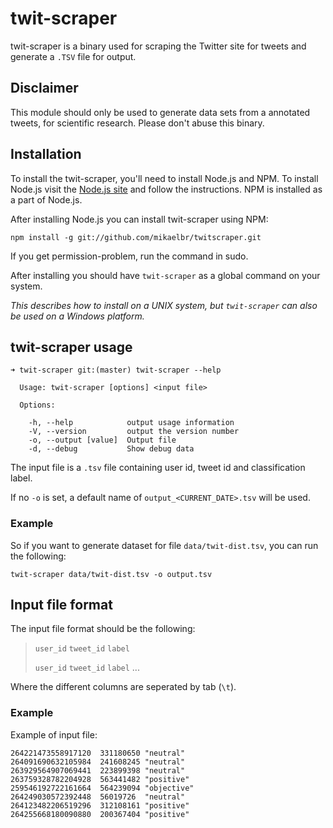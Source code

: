 twit-scraper
====

twit-scraper is a binary used for scraping the Twitter site for tweets and generate a ```.TSV``` file for output. 

## Disclaimer
This module should only be used to generate data sets from a annotated tweets, for scientific research. Please don't abuse this binary.

## Installation

To install the twit-scraper, you'll need to install Node.js and NPM. To install Node.js visit the [Node.js site](http://nodejs.org) and follow the instructions. NPM is installed as a part of Node.js.

After installing Node.js you can install twit-scraper using NPM:

```
npm install -g git://github.com/mikaelbr/twitscraper.git
```

If you get permission-problem, run the command in sudo. 

After installing you should have ```twit-scraper``` as a global command on your system.

_This describes how to install on a UNIX system, but ```twit-scraper``` can also be used on a Windows platform._

## twit-scraper usage

```
➜ twit-scraper git:(master) twit-scraper --help

  Usage: twit-scraper [options] <input file>

  Options:

    -h, --help            output usage information
    -V, --version         output the version number
    -o, --output [value]  Output file
    -d, --debug           Show debug data
```

The input file is a ```.tsv``` file containing user id, tweet id and classification label. 

If no ```-o``` is set, a default name of ```output_<CURRENT_DATE>.tsv``` will be used.

### Example

So if you want to generate dataset for file ```data/twit-dist.tsv```, you can run the following: 

```
twit-scraper data/twit-dist.tsv -o output.tsv
```

## Input file format

The input file format should be the following:

> ```user_id``` ```tweet_id```  ```label```
>
> ```user_id``` ```tweet_id```  ```label```
...

Where the different columns are seperated by tab (```\t```).

### Example 
Example of input file: 

```
264221473558917120  331180650 "neutral"
264091690632105984  241608245 "neutral"
263929564907069441  223899398 "neutral"
263759328782204928  563441482 "positive"
259546192722161664  564239094 "objective"
264249030572392448  56019726  "neutral"
264123482206519296  312108161 "positive"
264255668180090880  200367404 "positive"
```